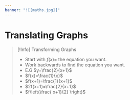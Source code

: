 ```yaml
---
banner: "![[maths.jpg]]"
---
```

# Translating Graphs

> [!Info] Transforming Graphs
> - Start with $f(x)=$ the equation you want.
> - Work backwards to find the equation you want.
> - E.G $y=\frac{2}{x+1}$
> - $f(x)=\frac{1}{x}$
> - $f(x+1)=\frac{1}{x+1}$
> - $2f(x+1)=\frac{2}{x+1}$
> - $f\left(\frac{ x+1}{2} \right)$
